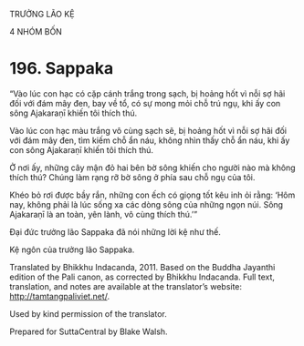 TRƯỞNG LÃO KỆ

4 NHÓM BỐN

# 196\. Sappaka

“Vào lúc con hạc có cặp cánh trắng trong sạch, bị hoảng hốt vì nỗi sợ hãi đối với đám mây đen, bay về tổ, có sự mong mỏi chỗ trú ngụ, khi ấy con sông Ajakaraṇī khiến tôi thích thú.

Vào lúc con hạc màu trắng vô cùng sạch sẽ, bị hoảng hốt vì nỗi sợ hãi đối với đám mây đen, tìm kiếm chỗ ẩn náu, không nhìn thấy chỗ ẩn náu, khi ấy con sông Ajakaraṇī khiến tôi thích thú.

Ở nơi ấy, những cây mận đỏ hai bên bờ sông khiến cho người nào mà không thích thú? Chúng làm rạng rỡ bờ sông ở phía sau chỗ ngụ của tôi.

Khéo bỏ rơi được bầy rắn, những con ếch có giọng tốt kêu inh ỏi rằng: ‘Hôm nay, không phải là lúc sống xa các dòng sông của những ngọn núi. Sông Ajakaraṇī là an toàn, yên lành, vô cùng thích thú.’”

Đại đức trưởng lão Sappaka đã nói những lời kệ như thế.

Kệ ngôn của trưởng lão Sappaka.

Translated by Bhikkhu Indacanda, 2011. Based on the Buddha Jayanthi edition of the Pali canon, as corrected by Bhikkhu Indacanda. Full text, translation, and notes are available at the translator’s website: http://tamtangpaliviet.net/.

Used by kind permission of the translator.

Prepared for SuttaCentral by Blake Walsh.